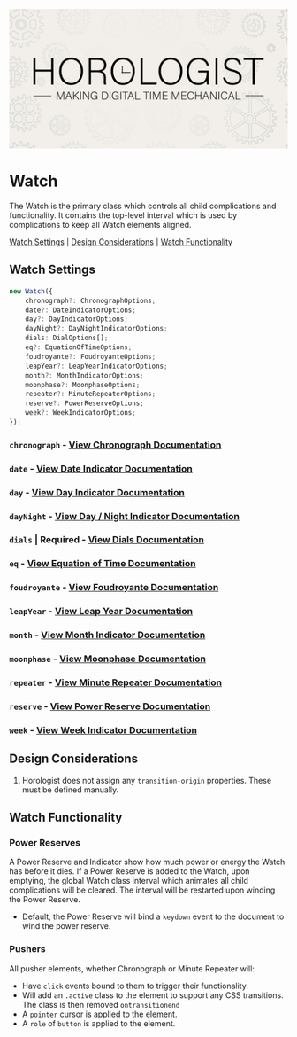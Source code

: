 <p align="center">
  <img src="/assets/horologist-repo-image.jpg" alt="Horologist Logo - Making digital time mechanical" />
</p>

# Watch

The Watch is the primary class which controls all child complications and functionality. It contains
the top-level interval which is used by complications to keep all Watch elements aligned.

[Watch Settings](#watch-settings) | [Design Considerations](#design-considerations) |
[Watch Functionality](#watch-functionality)

## Watch Settings

```ts
new Watch({
    chronograph?: ChronographOptions;
    date?: DateIndicatorOptions;
    day?: DayIndicatorOptions;
    dayNight?: DayNightIndicatorOptions;
    dials: DialOptions[];
    eq?: EquationOfTimeOptions;
    foudroyante?: FoudroyanteOptions;
    leapYear?: LeapYearIndicatorOptions;
    month?: MonthIndicatorOptions;
    moonphase?: MoonphaseOptions;
    repeater?: MinuteRepeaterOptions;
    reserve?: PowerReserveOptions;
    week?: WeekIndicatorOptions;
});
```

### `chronograph` - [View Chronograph Documentation](../Chronograph/)

### `date` - [View Date Indicator Documentation](../DateIndicator/)

### `day` - [View Day Indicator Documentation](../DayIndicator/)

### `dayNight` - [View Day / Night Indicator Documentation](../DayNightIndicator/)

### `dials` | Required - [View Dials Documentation](../Dial/)

### `eq` - [View Equation of Time Documentation](../EquationOfTime/)

### `foudroyante` - [View Foudroyante Documentation](../Foudroyante/)

### `leapYear` - [View Leap Year Documentation](../LeapYearIndicator/)

### `month` - [View Month Indicator Documentation](../MonthIndicator/)

### `moonphase` - [View Moonphase Documentation](../Moonphase/)

### `repeater` - [View Minute Repeater Documentation](../MinuteRepeater/)

### `reserve` - [View Power Reserve Documentation](../PowerReserve/)

### `week` - [View Week Indicator Documentation](../WeekIndicator/)

## Design Considerations

1. Horologist does not assign any `transition-origin` properties. These must be defined manually.

## Watch Functionality

### Power Reserves

A Power Reserve and Indicator show how much power or energy the Watch has before it dies. If a Power
Reserve is added to the Watch, upon emptying, the global Watch class interval which animates all
child complications will be cleared. The interval will be restarted upon winding the Power Reserve.

-   Default, the Power Reserve will bind a `keydown` event to the document to wind the power
    reserve.

### Pushers

All pusher elements, whether Chronograph or Minute Repeater will:

-   Have `click` events bound to them to trigger their functionality.
-   Will add an `.active` class to the element to support any CSS transitions. The class is then
    removed `ontransitionend`
-   A `pointer` cursor is applied to the element.
-   A `role` of `button` is applied to the element.
